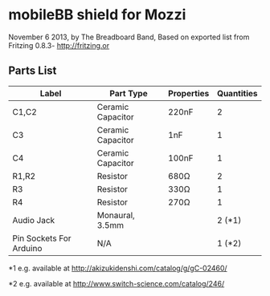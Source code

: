 # mobileBB shield for Mozzi

November 6 2013, by The Breadboard Band, Based on exported list from Fritzing 0.8.3- http://fritzing.or

## Parts List
|Label                  |Part Type        |Properties|Quantities            |
|-----------------------|-----------------|----------|----------------------|
|C1,C2                  |Ceramic Capacitor|220nF     |2                     |
|C3                     |Ceramic Capacitor|1nF       |1                     |
|C4                     |Ceramic Capacitor|100nF     |1                     |
|R1,R2                  |Resistor         |680Ω      |2                     |
|R3                     |Resistor         |330Ω      |1                     |
|R4                     |Resistor         |270Ω      |1                     |
|Audio Jack             |Monaural, 3.5mm  |          |2 (*1)                |
|Pin Sockets For Arduino|N/A              |          |1 (*2)                |

*1 e.g. available at http://akizukidenshi.com/catalog/g/gC-02460/

*2 e.g. available at http://www.switch-science.com/catalog/246/
